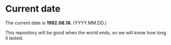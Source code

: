 # Current date

The current date is **1992.08.18.** (YYYY.MM.DD.)

This repository will be good when the world ends, so we will know how long it lasted.